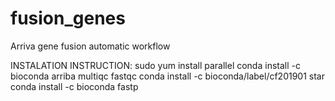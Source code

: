 # fusion_genes
Arriva gene fusion automatic workflow

INSTALATION INSTRUCTION:
sudo yum install parallel
conda install -c bioconda arriba multiqc fastqc
conda install -c bioconda/label/cf201901 star
conda install -c bioconda fastp
